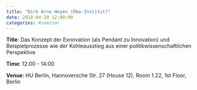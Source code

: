 ```yaml
---
title: "Dirk Arne Heyen (Öko-Institut)"
date: 2018-04-20 12:00:00
categories: #seminar
---
```


**Title**: Das Konzept der Exnovation (als Pendant zu Innovation) und Beispielprozesse wie der Kohleausstieg aus einer politikwissenschaftlichen Perspektive  

**Time**: 12:00 - 14:00  

**Venue**: HU Berlin, Hannoversche Str. 27 (House 12), Room 1.22, 1st Floor, Berlin
